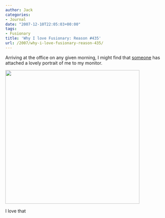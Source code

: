 ```yaml
---
author: Jack
categories:
- Journal
date: "2007-12-10T22:05:03+00:00"
tags:
- Fusionary
title: 'Why I love Fusionary: Reason #435'
url: /2007/why-i-love-fusionary-reason-435/
---
```


Arriving at the office on any given morning, I might find that [someone][1] has attached a lovely portrait of me to my monitor.

<img src="/files/portrait-jb.jpg" alt="" width="421" height="421" />

I love that

 [1]: http://www.sistercat.com/